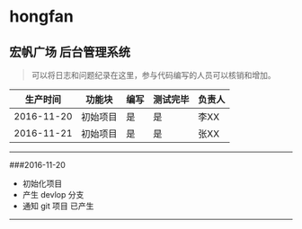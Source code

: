 # hongfan
## 宏帆广场 后台管理系统


> 可以将日志和问题纪录在这里，参与代码编写的人员可以核销和增加。

| 生产时间 | 功能块 | 编写 | 测试完毕 | 负责人 |
| --- | --- | --- | --- |--- |
| 2016-11-20 | 初始项目 | 是 | 是 | 李XX |
| 2016-11-21 | 初始项目 | 是 |是|张XX|






-------
###2016-11-20
* 初始化项目
* 产生 devlop 分支
* 通知 git 项目 已产生

-------







